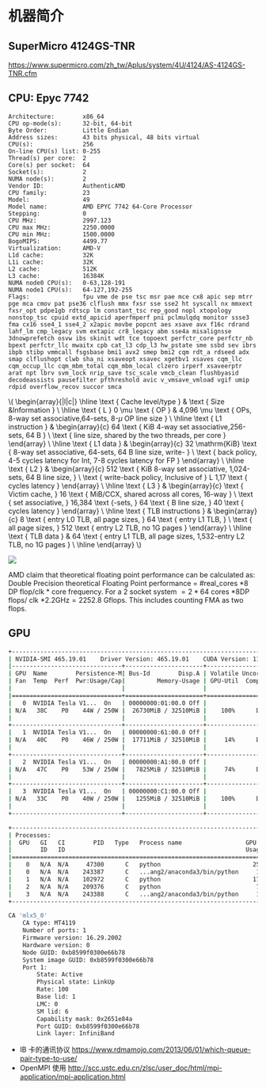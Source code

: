 # 机器简介

## SuperMicro 4124GS-TNR

https://www.supermicro.com/zh_tw/Aplus/system/4U/4124/AS-4124GS-TNR.cfm

## CPU: Epyc 7742
```
Architecture:        x86_64
CPU op-mode(s):      32-bit, 64-bit
Byte Order:          Little Endian
Address sizes:       43 bits physical, 48 bits virtual
CPU(s):              256
On-line CPU(s) list: 0-255
Thread(s) per core:  2
Core(s) per socket:  64
Socket(s):           2
NUMA node(s):        2
Vendor ID:           AuthenticAMD
CPU family:          23
Model:               49
Model name:          AMD EPYC 7742 64-Core Processor
Stepping:            0
CPU MHz:             2997.123
CPU max MHz:         2250.0000
CPU min MHz:         1500.0000
BogoMIPS:            4499.77
Virtualization:      AMD-V
L1d cache:           32K
L1i cache:           32K
L2 cache:            512K
L3 cache:            16384K
NUMA node0 CPU(s):   0-63,128-191
NUMA node1 CPU(s):   64-127,192-255
Flags:               fpu vme de pse tsc msr pae mce cx8 apic sep mtrr pge mca cmov pat pse36 clflush mmx fxsr sse sse2 ht syscall nx mmxext fxsr_opt pdpe1gb rdtscp lm constant_tsc rep_good nopl xtopology nonstop_tsc cpuid extd_apicid aperfmperf pni pclmulqdq monitor ssse3 fma cx16 sse4_1 sse4_2 x2apic movbe popcnt aes xsave avx f16c rdrand lahf_lm cmp_legacy svm extapic cr8_legacy abm sse4a misalignsse 3dnowprefetch osvw ibs skinit wdt tce topoext perfctr_core perfctr_nb bpext perfctr_llc mwaitx cpb cat_l3 cdp_l3 hw_pstate sme ssbd sev ibrs ibpb stibp vmmcall fsgsbase bmi1 avx2 smep bmi2 cqm rdt_a rdseed adx smap clflushopt clwb sha_ni xsaveopt xsavec xgetbv1 xsaves cqm_llc cqm_occup_llc cqm_mbm_total cqm_mbm_local clzero irperf xsaveerptr arat npt lbrv svm_lock nrip_save tsc_scale vmcb_clean flushbyasid decodeassists pausefilter pfthreshold avic v_vmsave_vmload vgif umip rdpid overflow_recov succor smca
```

\\(
\begin{array}{|l|c|}
\hline \text { Cache level/type } & \text { Size \&Information } \\
\hline \text { L } 0 \mu \text { OP } & 4,096 \mu \text { OPs, 8-way set associative,64-sets, 8-$\mu$ OP line size } \\
\hline \text { L1 instruction } & \begin{array}{c}
64 \text { KiB 4-way set associative,256-sets, 64 B } \\
\text { line size, shared by the two threads, per core }
\end{array} \\
\hline \text { L1 data } & \begin{array}{c}
32 \mathrm{KiB} \text { 8-way set associative, 64-sets, 64 B line size, write- } \\
\text { back policy, 4-5 cycles latency for Int, 7-8 cycles latency for FP }
\end{array} \\
\hline \text { L2 } & \begin{array}{c}
512 \text { KiB 8-way set associative, 1,024-sets, 64 B line size, } \\
\text { write-back policy, Inclusive of } L 1,17 \text { cycles latency }
\end{array} \\
\hline \text { L3 } & \begin{array}{c}
\text { Victim cache, } 16 \text { MiB/CCX, shared across all cores, 16-way } \\
\text { set associative, } 16,384 \text {-sets, } 64 \text { B line size, } 40 \text { cycles latency }
\end{array} \\
\hline \text { TLB instructions } & \begin{array}{c}
8 \text { entry L0 TLB, all page sizes, } 64 \text { entry L1 TLB, } \\
\text { all page sizes, } 512 \text { entry L2 TLB, no 1G pages }
\end{array} \\
\hline \text { TLB data } & 64 \text { entry L1 TLB, all page sizes, 1,532-entry L2 TLB, no 1G pages } \\
\hline
\end{array}
\\)

![](https://en.wikichip.org/w/images/thumb/f/f2/zen_2_core_diagram.svg/1800px-zen_2_core_diagram.svg.png)

AMD claim that theoretical floating point performance can be calculated as: Double Precision theoretical Floating Point performance $=$ #real_cores $* 8$ DP flop/clk $*$ core frequency. For a 2 socket system $=2 * 64$ cores $* 8 \mathrm{DP}$ flops/ clk $* 2.2 \mathrm{GHz}=2252.8$ Gflops. This includes counting FMA as two flops.

## GPU

```bash
+-----------------------------------------------------------------------------+
| NVIDIA-SMI 465.19.01    Driver Version: 465.19.01    CUDA Version: 11.3     |
|-------------------------------+----------------------+----------------------+
| GPU  Name        Persistence-M| Bus-Id        Disp.A | Volatile Uncorr. ECC |
| Fan  Temp  Perf  Pwr:Usage/Cap|         Memory-Usage | GPU-Util  Compute M. |
|                               |                      |               MIG M. |
|===============================+======================+======================|
|   0  NVIDIA Tesla V1...  On   | 00000000:01:00.0 Off |                    0 |
| N/A   38C    P0    44W / 250W |  26730MiB / 32510MiB |    100%      Default |
|                               |                      |                  N/A |
+-------------------------------+----------------------+----------------------+
|   1  NVIDIA Tesla V1...  On   | 00000000:61:00.0 Off |                    0 |
| N/A   40C    P0    46W / 250W |  17711MiB / 32510MiB |     14%      Default |
|                               |                      |                  N/A |
+-------------------------------+----------------------+----------------------+
|   2  NVIDIA Tesla V1...  On   | 00000000:A1:00.0 Off |                    0 |
| N/A   47C    P0    53W / 250W |   7825MiB / 32510MiB |     74%      Default |
|                               |                      |                  N/A |
+-------------------------------+----------------------+----------------------+
|   3  NVIDIA Tesla V1...  On   | 00000000:C1:00.0 Off |                    0 |
| N/A   33C    P0    40W / 250W |   1255MiB / 32510MiB |    100%      Default |
|                               |                      |                  N/A |
+-------------------------------+----------------------+----------------------+

+-----------------------------------------------------------------------------+
| Processes:                                                                  |
|  GPU   GI   CI        PID   Type   Process name                  GPU Memory |
|        ID   ID                                                   Usage      |
|=============================================================================|
|    0   N/A  N/A     47300      C   python                          25475MiB |
|    0   N/A  N/A    243387      C   ...ang2/anaconda3/bin/python     1251MiB |
|    1   N/A  N/A    102972      C   python                          17707MiB |
|    2   N/A  N/A    209376      C   python                           7821MiB |
|    3   N/A  N/A    243388      C   ...ang2/anaconda3/bin/python     1251MiB |
+-----------------------------------------------------------------------------+
```


```bash
CA 'mlx5_0'
	CA type: MT4119
	Number of ports: 1
	Firmware version: 16.29.2002
	Hardware version: 0
	Node GUID: 0xb8599f0300e66b78
	System image GUID: 0xb8599f0300e66b78
	Port 1:
		State: Active
		Physical state: LinkUp
		Rate: 100
		Base lid: 1
		LMC: 0
		SM lid: 6
		Capability mask: 0x2651e84a
		Port GUID: 0xb8599f0300e66b78
		Link layer: InfiniBand
```
- IB 卡的通讯协议 https://www.rdmamojo.com/2013/06/01/which-queue-pair-type-to-use/
- OpenMPI 使用 http://scc.ustc.edu.cn/zlsc/user_doc/html/mpi-application/mpi-application.html

